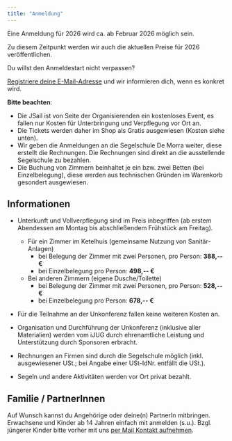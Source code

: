 ```yaml
---
title: "Anmeldung"
---
```


[//]: # (Die Anmeldung erfolgt über [unseren Ticketshop]&#40;https://pretix.eu/jsail/2026/&#41;.)

Eine Anmeldung für 2026 wird ca. ab Februar 2026 möglich sein.

Zu diesem Zeitpunkt werden wir auch die aktuellen Preise für 2026 veröffentlichen.

Du willst den Anmeldestart nicht verpassen? 

[Registriere deine E-Mail-Adresse](https://cloud.ijug.eu/index.php/apps/forms/s/9SjPR3TpS46D6R6YZNoesrK6) und wir informieren dich, wenn es konkret wird.


**Bitte beachten**:
* Die JSail ist von Seite der Organisierenden ein kostenloses Event, es fallen nur Kosten für Unterbringung und Verpflegung vor Ort an.
* Die Tickets werden daher im Shop als Gratis ausgewiesen (Kosten siehe unten).
* Wir geben die Anmeldungen an die Segelschule De Morra weiter, diese erstellt die Rechnungen. Die Rechnungen sind direkt an die ausstellende Segelschule zu bezahlen.
* Die Buchung von Zimmern beinhaltet je ein bzw. zwei Betten (bei Einzelbelegung), diese werden aus technischen Gründen im Warenkorb gesondert ausgewiesen.

## Informationen

* Unterkunft und Vollverpflegung sind im Preis inbegriffen (ab erstem Abendessen am Montag bis abschließendem Frühstück am Freitag).
  * Für ein Zimmer im Ketelhuis (gemeinsame Nutzung von Sanitär-Anlagen)
    * bei Belegung der Zimmer mit zwei Personen, pro Person: **388,-- €**
    * bei Einzelbelegung pro Person: **498,-- €**
  * Bei anderen Zimmern (eigene Dusche/Toilette)
    * bei Belegung der Zimmer mit zwei Personen, pro Person: **528,-- €**
    * bei Einzelbelegung pro Person: **678,-- €**

* Für die Teilnahme an der Unkonferenz fallen keine weiteren Kosten an.
* Organisation und Durchführung der Unkonferenz (inklusive aller Materialien) werden vom iJUG durch ehrenamtliche Leistung und Unterstützung durch Sponsoren erbracht.
* Rechnungen an Firmen sind durch die Segelschule möglich (inkl. ausgewiesener USt.; bei Angabe einer USt-IdNr. entfällt die USt.).
* Segeln und andere Aktivitäten werden vor Ort privat bezahlt.

## Familie / PartnerInnen

Auf Wunsch kannst du Angehörige oder deine(n) PartnerIn mitbringen.
Erwachsene und Kinder ab 14 Jahren einfach mit anmelden (s.u.).
Bzgl. jüngerer Kinder bitte vorher mit uns [per Mail Kontakt aufnehmen](../kontakt/#mail).

